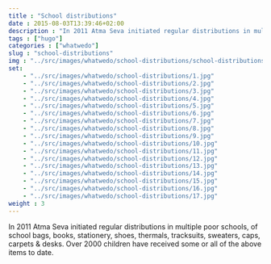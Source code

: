 ```yaml
--- 
title : "School distributions"
date : 2015-08-03T13:39:46+02:00
description : "In 2011 Atma Seva initiated regular distributions in multiple poor schools, of school bags, books, stationery, shoes, thermals, tracksuits, sweaters, caps, carpets & desks. Over 2000 children have received some or all of the above items to date."
tags : ["hugo"]
categories : ["whatwedo"]
slug : "school-distributions"
img : "../src/images/whatwedo/school-distributions/school-distributions.jpg"
set:
    - "../src/images/whatwedo/school-distributions/1.jpg"
    - "../src/images/whatwedo/school-distributions/2.jpg"
    - "../src/images/whatwedo/school-distributions/3.jpg"
    - "../src/images/whatwedo/school-distributions/4.jpg"
    - "../src/images/whatwedo/school-distributions/5.jpg"
    - "../src/images/whatwedo/school-distributions/6.jpg"
    - "../src/images/whatwedo/school-distributions/7.jpg"
    - "../src/images/whatwedo/school-distributions/8.jpg"
    - "../src/images/whatwedo/school-distributions/9.jpg"
    - "../src/images/whatwedo/school-distributions/10.jpg"
    - "../src/images/whatwedo/school-distributions/11.jpg"
    - "../src/images/whatwedo/school-distributions/12.jpg"
    - "../src/images/whatwedo/school-distributions/13.jpg"
    - "../src/images/whatwedo/school-distributions/14.jpg"
    - "../src/images/whatwedo/school-distributions/15.jpg"
    - "../src/images/whatwedo/school-distributions/16.jpg"
    - "../src/images/whatwedo/school-distributions/17.jpg"
weight : 3
---
```


In 2011 Atma Seva initiated regular distributions in multiple poor schools, of school bags, books, stationery, shoes, thermals, tracksuits, sweaters, caps, carpets & desks. Over 2000 children have received some or all of the above items to date. 
